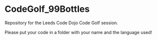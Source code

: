 CodeGolf_99Bottles
==================

Repository for the Leeds Code Dojo Code Golf session.

Please put your code in a folder with your name and the language used!
